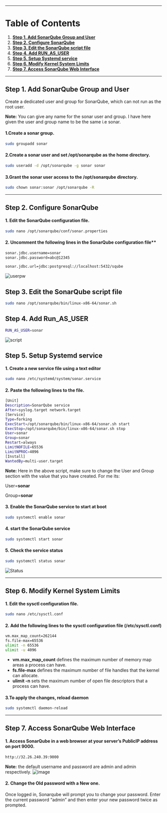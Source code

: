 
___
# Table of Contents

1.  **[Step 1. Add SonarQube Group and User](#step-1-add-sonarqube-group-and-user)**
2.  **[Step 2. Configure SonarQube](#step-2-configure-sonarqube)**
3.  **[Step 3. Edit the SonarQube script file](#step-3-edit-the-sonarqube-script-file)**
4.  **[Step 4. Add RUN_AS_USER](#step-4-add-run_as_user)**
5.  **[Step 5. Setup Systemd service](#step-5-setup-systemd-service)**
6.  **[Step 6. Modify Kernel System Limits](#step-6-modify-kernel-system-limits)**
7.  **[Step 7. Access SonarQube Web Interface](#step-7-access-sonarqube-web-interface)**
___
## **Step 1. Add SonarQube Group and User**

Create a dedicated user and group for SonarQube, which can not run as the root user.

**Note:** You can give any name for the sonar user and group. I have here given the user and group name to be the same i.e sonar.

#### **1.Create a sonar group.**

```bash
sudo groupadd sonar
```
#### **2.Create a sonar user and set /opt/sonarqube as the home directory.**

``` bash
sudo useradd -d /opt/sonarqube -g sonar sonar
```

#### **3.Grant the sonar user access to the /opt/sonarqube directory.**
``` bash
sudo chown sonar:sonar /opt/sonarqube -R
```

___
## **Step 2. Configure SonarQube**

#### 1. Edit the SonarQube configuration file.

``` bash
sudo nano /opt/sonarqube/conf/sonar.properties
```


#### 2. Uncomment the following lines in the SonarQube configuration file**

``` bash
sonar.jdbc.username=sonar
sonar.jdbc.password=abc@12345
```

``` bash
sonar.jdbc.url=jdbc:postgresql://localhost:5432/sqube
```

![userpw](https://github.com/user-attachments/assets/dcd8a3fe-c00d-4329-a47d-854a27b05666)

## **Step 3. Edit the SonarQube script file**

``` bash
sudo nano /opt/sonarqube/bin/linux-x86-64/sonar.sh
```
## **Step 4. Add Run_AS_USER**

``` bash
RUN_AS_USER=sonar

```
![script](https://github.com/user-attachments/assets/6d4e71a6-ecbf-4eb3-ab04-3adeff933f29)

## **Step 5. Setup Systemd service**

#### 1. **Create a new service file using a text editor**

``` bash
sudo nano /etc/systemd/system/sonar.service
```


#### 2. **Paste the following lines to the file.**

``` bash
[Unit]
Description=SonarQube service
After=syslog.target network.target
[Service]
Type=forking
ExecStart=/opt/sonarqube/bin/linux-x86-64/sonar.sh start
ExecStop=/opt/sonarqube/bin/linux-x86-64/sonar.sh stop
User=sonar
Group=sonar
Restart=always
LimitNOFILE=65536
LimitNPROC=4096
[Install]
WantedBy=multi-user.target

```

**Note:** Here in the above script, make sure to change the User and Group section with the value that you have created. For me its:

User=**sonar**

Group=**sonar**



#### 3. **Enable the SonarQube service to start at boot**

``` bash
sudo systemctl enable sonar
```


#### 4. **start the SonarQube service**

``` bash
sudo systemctl start sonar
```
#### 5. **Check the service status**
``` bash
sudo systemctl status sonar
```

![Status](https://github.com/user-attachments/assets/94cacbd4-d04e-4872-8e79-a8b0b75b1874)

___
## **Step 6. Modify Kernel System Limits**

#### 1. **Edit the sysctl configuration file.**
``` bash
sudo nano /etc/sysctl.conf
```


#### 2. **Add the following lines to the sysctl configuration file (/etc/sysctl.conf)**

``` bash
vm.max_map_count=262144
fs.file-max=65536
ulimit -n 65536
ulimit -u 4096
```
- **vm.max_map_count** defines the maximum number of memory map areas a process can have.
- **fs.file-max** defines the maximum number of file handles that the kernel can allocate.
- **ulimit -n** sets the maximum number of open file descriptors that a process can have.


#### 3.**To apply the changes, reload daemon**
``` bash
sudo systemctl daemon-reload
```
___
## **Step 7. Access SonarQube Web Interface**


#### 1. Access SonarQube in a web browser at your server’s PublicIP address on port 9000.

``` bash
http://32.26.240.39:9000
```
**Note:** the default username and password are admin and admin respectively.
![image](https://github.com/user-attachments/assets/861bb0fb-5295-4fc2-9670-d6c1395a2fcd)

#### 2. Change the Old password with a New one.

Once logged in, Sonarqube will prompt you to change your password. Enter the current password “admin” and then enter your new password twice as prompted.

